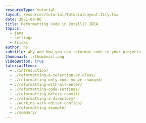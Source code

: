 ```yaml
---
resourceType: tutorial
layout: resources/tutorial/TutorialLayout.11ty.tsx
date: 2021-09-06
title: Reformatting Code in IntelliJ IDEA.
topics:
  - java
  - settings
  - tricks
author: hs
subtitle: Why and how you can reformat code in your projects
thumbnail: ./thumbnail.png
videoBottom: true
tutorialItems:
  - ./introduction/
  - ./reformatting-a-selection-or-class/
  - ./reformatting-only-code-youve-changed/
  - ./reformatting-with-alt-enter/
  - ./reformatting-code-settings/
  - ./reformatting-before-commit/
  - ./reformatting-a-directory/
  - ./working-with-editor-configs/
  - ./reformatting-example/
  - ./summary/
---
```

